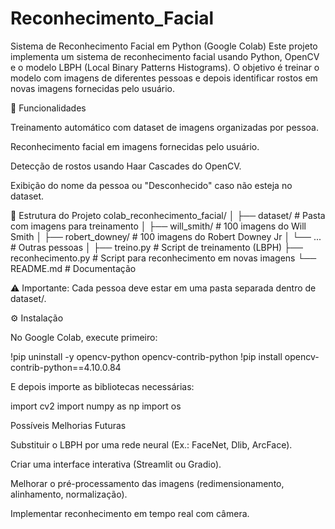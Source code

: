 # Reconhecimento_Facial
Sistema de Reconhecimento Facial em Python (Google Colab)  Este projeto implementa um sistema de reconhecimento facial usando Python, OpenCV e o modelo LBPH (Local Binary Patterns Histograms). O objetivo é treinar o modelo com imagens de diferentes pessoas e depois identificar rostos em novas imagens fornecidas pelo usuário.

📌 Funcionalidades

Treinamento automático com dataset de imagens organizadas por pessoa.

Reconhecimento facial em imagens fornecidas pelo usuário.

Detecção de rostos usando Haar Cascades do OpenCV.

Exibição do nome da pessoa ou "Desconhecido" caso não esteja no dataset.

📂 Estrutura do Projeto
colab_reconhecimento_facial/
│
├── dataset/                # Pasta com imagens para treinamento
│   ├── will_smith/         # 100 imagens do Will Smith
│   ├── robert_downey/      # 100 imagens do Robert Downey Jr
│   └── ...                 # Outras pessoas
│
├── treino.py               # Script de treinamento (LBPH)
├── reconhecimento.py       # Script para reconhecimento em novas imagens
└── README.md               # Documentação


⚠️ Importante: Cada pessoa deve estar em uma pasta separada dentro de dataset/.

⚙️ Instalação

No Google Colab, execute primeiro:

!pip uninstall -y opencv-python opencv-contrib-python
!pip install opencv-contrib-python==4.10.0.84


E depois importe as bibliotecas necessárias:

import cv2
import numpy as np
import os


Possíveis Melhorias Futuras

Substituir o LBPH por uma rede neural (Ex.: FaceNet, Dlib, ArcFace).

Criar uma interface interativa (Streamlit ou Gradio).

Melhorar o pré-processamento das imagens (redimensionamento, alinhamento, normalização).

Implementar reconhecimento em tempo real com câmera.

